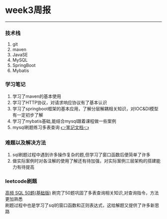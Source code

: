 # week3周报
----------------
### 技术栈
1. git
2. maven
3. JavaSE
4. MySQL
5. SpringBoot
6. Mybatis

### 学习笔记
1. 学习了maven的基本使用
2. 学习了HTTP协议，对请求响应协议有了基本认识
3. 学习了springboot框架的基本应用，了解分层解耦相关知识，对IOC&DI模型有一定初步了解
4. 学习了mybatis基础,能结合mysql跟着课程做一些案例
5. mysql刷题练习多表查询
[👉笔记文档👈](https://github.com/Vetalihwei/note)
### 难题以及解决方法
1. sql刷题过程中遇到许多操作复杂的题,但学习了窗口函数后便简单了许多
2. 做实际案例时对各注解的使用了解还有待加强，对实际案例三层架构的搭建能力有待提高

### leetcode刷题
[高频 SQL 50题(基础版)](https://leetcode.cn/studyplan/sql-free-50/)
刷完了50题巩固了多表查询相关知识,对查询指令，方法更加熟悉  
刷题过程中也是学习了sql的窗口函数和正则表达式，这给解题又提供了许多新思路